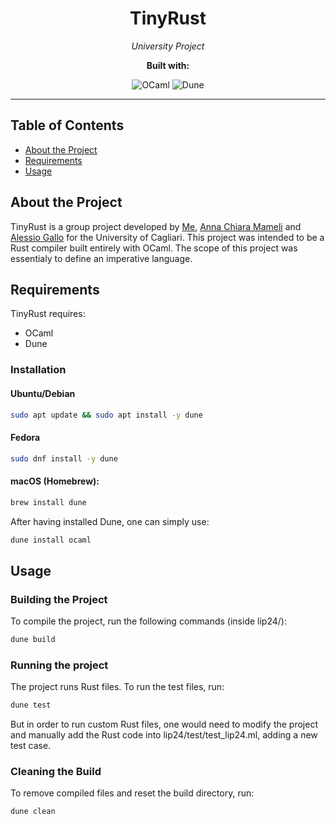 <h1 align="center">TinyRust</h1>

<p align="center">
  <em>University Project</em>
</p>

<p align="center">
  <strong>Built with:</strong>
</p>

<p align="center">
  <img src="https://img.shields.io/badge/OCaml-EC6813?style=for-the-badge&logo=ocaml&logoColor=white" alt="OCaml">
  <img src="https://img.shields.io/badge/Dune-2E2D2D?style=for-the-badge&logo=data:image/svg+xml;base64,PHN2ZyB4bWxucz0iaHR0cDovL3d3dy53My5vcmcvMjAwMC9zdmciIHZpZXdCb3g9IjAgMCAyNCAyNCI+PHBhdGggZmlsbD0id2hpdGUiIGQ9Ik0xMiAwTDAgMTJ2MTJoMjRWMHoiLz48L3N2Zz4=&logoColor=white" alt="Dune">
</p>

---

## Table of Contents

- [About the Project](#about-the-project)
- [Requirements](#requirements)
- [Usage](#usage)

## About the Project

TinyRust is a group project developed by [Me](https://github.com/alesmag), [Anna Chiara Mameli](https://github.com/Pandanna) and [Alessio Gallo](https://github.com/ale-gll) for the University of Cagliari. 
This project was intended to be a Rust compiler built entirely with OCaml. The scope of this project was essentialy to define an imperative language. 

## Requirements

TinyRust requires:
- OCaml
- Dune

### Installation

#### Ubuntu/Debian
```sh
sudo apt update && sudo apt install -y dune
```

#### Fedora
```sh
sudo dnf install -y dune
```

#### macOS (Homebrew):
```sh
brew install dune
```

After having installed Dune, one can simply use:
```sh
dune install ocaml
```

## Usage

### Building the Project
To compile the project, run the following commands (inside lip24/):
```sh
dune build
```

### Running the project
The project runs Rust files. To run the test files, run:
```sh
dune test
```

But in order to run custom Rust files, one would need to modify the project and manually add the Rust code into lip24/test/test_lip24.ml, adding a new test case.


### Cleaning the Build
To remove compiled files and reset the build directory, run:
```sh
dune clean
```

